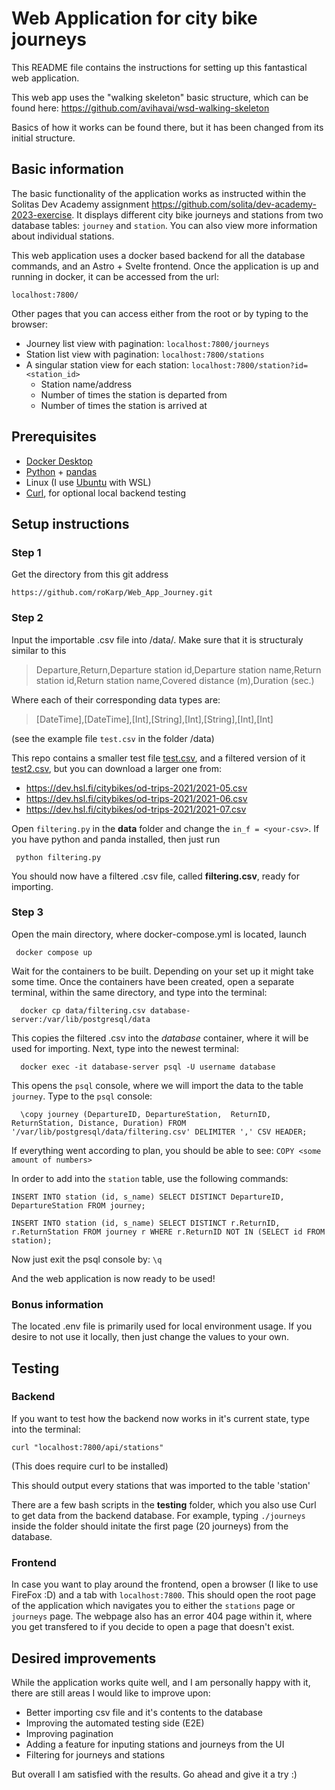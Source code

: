 # Web Application for city bike journeys

This README file contains the instructions for setting up this fantastical web application.

This web app uses the "walking skeleton" basic structure, which can be found here: https://github.com/avihavai/wsd-walking-skeleton

Basics of how it works can be found there, but it has been changed from its initial structure.

## Basic information

The basic functionality of the application works as instructed within the Solitas Dev Academy assignment https://github.com/solita/dev-academy-2023-exercise. It displays different city bike journeys and stations from two database tables: `journey` and `station`. You can also view more information about individual stations.

This web application uses a docker based backend for all the database commands, and an Astro + Svelte frontend. Once the application is up and running in docker, it can be accessed from the url:
 ```
 localhost:7800/
 ```
 Other pages that you can access either from the root or by typing to the browser:
 
- Journey list view with pagination: `localhost:7800/journeys`
- Station list view with pagination: `localhost:7800/stations`
- A singular station view for each station: `localhost:7800/station?id=<station_id>`
  - Station name/address
  - Number of times the station is departed from 
  - Number of times the station is arrived at


## Prerequisites
- [Docker Desktop](https://docs.docker.com/desktop/install/ubuntu/) 
- [Python](https://www.python.org/downloads/) + [pandas](https://pandas.pydata.org/docs/getting_started/install.html)
- Linux (I use [Ubuntu](https://ubuntu.com/wsl) with WSL)
- [Curl](https://everything.curl.dev/get/linux), for optional local backend testing

## Setup instructions 

  ### Step 1
  Get the directory from this git address 
  ```
  https://github.com/roKarp/Web_App_Journey.git
  ```

  ### Step 2
  Input the importable .csv file into /data/<your-csv>. Make sure that it is structuraly similar to this 
  
  
  
  > Departure,Return,Departure station id,Departure station name,Return station id,Return station name,Covered distance (m),Duration (sec.)
  
  Where each of their corresponding data types are:
  > [DateTime],[DateTime],[Int],[String],[Int],[String],[Int],[Int]

  
  (see the example file `test.csv` in the folder /data)
  
This repo contains a smaller test file [test.csv](https://github.com/roKarp/Web_App_Journey/blob/main/data/test.csv), and a filtered version of it [test2.csv](https://github.com/roKarp/Web_App_Journey/blob/main/data/test2.csv), but you can download a larger one from:
- https://dev.hsl.fi/citybikes/od-trips-2021/2021-05.csv
- https://dev.hsl.fi/citybikes/od-trips-2021/2021-06.csv
- https://dev.hsl.fi/citybikes/od-trips-2021/2021-07.csv

Open `filtering.py` in the **data** folder and change the `in_f = <your-csv>`. If you have python and panda installed, then just run
 ```
  python filtering.py
 ```
  You should now have a filtered .csv file, called **filtering.csv**, ready for importing.

  ### Step 3
  Open the main directory, where docker-compose.yml is located, launch 
 ```
  docker compose up
```
  Wait for the containers to be built. Depending on your set up it might take some time.
Once the containers have been created, open a separate terminal, within the same directory, and type into the terminal:
```
  docker cp data/filtering.csv database-server:/var/lib/postgresql/data
```
This copies the filtered .csv into the *database* container, where it will be used for importing. 
Next, type into the newest terminal:
```
  docker exec -it database-server psql -U username database
```

This opens the `psql` console, where we will import the data to the table `journey`.
Type to the `psql` console:
```
  \copy journey (DepartureID, DepartureStation,  ReturnID, ReturnStation, Distance, Duration) FROM '/var/lib/postgresql/data/filtering.csv' DELIMITER ',' CSV HEADER;
```

If everything went according to plan, you should be able to see:
`COPY <some amount of numbers>`

In order to add into the `station` table, use the following commands:
 ``` 
INSERT INTO station (id, s_name) SELECT DISTINCT DepartureID, DepartureStation FROM journey;

INSERT INTO station (id, s_name) SELECT DISTINCT r.ReturnID, r.ReturnStation FROM journey r WHERE r.ReturnID NOT IN (SELECT id FROM station);
```
Now just exit the psql console by: `\q`

  And the web application is now ready to be used!

### Bonus information
The located .env file is primarily used for local environment usage. If you desire to not use it locally, then just change the values to your own.
  
## Testing

  ### Backend
If you want to test how the backend now works in it's current state, type into the terminal: 
```
curl "localhost:7800/api/stations"
```
  (This does require curl to be installed)

  This should output every stations that was imported to the table 'station'
  
There are a few bash scripts in the **testing** folder, which you also use Curl to get data from the backend database. For example, typing `./journeys` inside the folder should initate the first page (20 journeys) from the database.
  
  ### Frontend
In case you want to play around the frontend, open a browser (I like to use FireFox :D) and a tab with `localhost:7800`. This should open the root page of the application which navigates you to either the `stations` page or `journeys` page. The webpage also has an error 404 page within it, where you get transfered to if you decide to open a page that doesn't exist. 
  

 ## Desired improvements
While the application works quite well, and I am personally happy with it, there are still areas I would like to improve upon:
 - Better importing csv file and it's contents to the database
 - Improving the automated testing side (E2E)
 - Improving pagination
 - Adding a feature for inputing stations and journeys from the UI
 - Filtering for journeys and stations
 
 
 But overall I am satisfied with the results. Go ahead and give it a try :)

